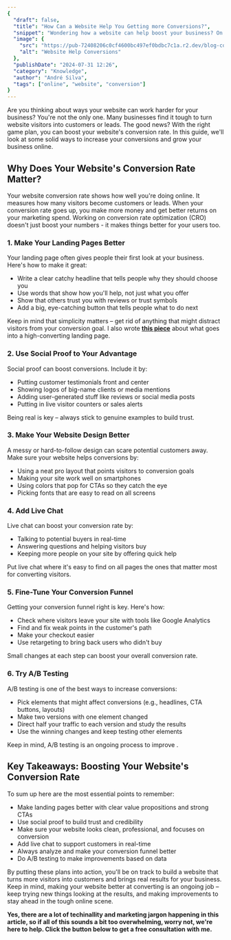 ```yaml
---
{
  "draft": false,
  "title": "How Can a Website Help You Getting more Conversions?",
  "snippet": "Wondering how a website can help boost your business? On this blog post I am sharing 6 effective strategies that are guaranteed to improve conversion. ",
  "image": {
    "src": "https://pub-72408206c0cf4600bc497ef0bdbc7c1a.r2.dev/blog-conversions.png",
    "alt": "Website Help Conversions"
  },
  "publishDate": "2024-07-31 12:26",
  "category": "Knowledge",
  "author": "André Silva",
  "tags": ["online", "website", "conversion"]
}
---
```


Are you thinking about ways your website can work harder for your business? You're not the only one. Many businesses find it tough to turn website visitors into customers or leads. The good news? With the right game plan, you can boost your website's conversion rate. In this guide, we'll look at some solid ways to increase your conversions and grow your business online.

## Why Does Your Website's Conversion Rate Matter?

Your website conversion rate shows how well you're doing online. It measures how many visitors become customers or leads. When your conversion rate goes up, you make more money and get better returns on your marketing spend. Working on conversion rate optimization (CRO) doesn't just boost your numbers - it makes things better for your users too.

### 1. Make Your Landing Pages Better

Your landing page often gives people their first look at your business. Here's how to make it great:

- Write a clear catchy headline that tells people why they should choose you
- Use words that show how you'll help, not just what you offer
- Show that others trust you with reviews or trust symbols
- Add a big, eye-catching button that tells people what to do next

Keep in mind that simplicity matters – get rid of anything that might distract visitors from your conversion goal. I also wrote [__this piece__](https://hinterlandweb.com/blog/what-makes-a-perfect-landing-page/) about what goes into a high-converting landing page.

### 2. Use Social Proof to Your Advantage

Social proof can boost conversions. Include it by:

- Putting customer testimonials front and center
- Showing logos of big-name clients or media mentions
- Adding user-generated stuff like reviews or social media posts
- Putting in live visitor counters or sales alerts

Being real is key – always stick to genuine examples to build trust.

### 3. Make Your Website Design Better

A messy or hard-to-follow design can scare potential customers away. Make sure your website helps conversions by:

- Using a neat pro layout that points visitors to conversion goals
- Making your site work well on smartphones
- Using colors that pop for CTAs so they catch the eye
- Picking fonts that are easy to read on all screens

### 4. Add Live Chat

Live chat can boost your conversion rate by:

- Talking to potential buyers in real-time
- Answering questions and helping visitors buy
- Keeping more people on your site by offering quick help

Put live chat where it's easy to find on all pages the ones that matter most for converting visitors.

### 5. Fine-Tune Your Conversion Funnel

Getting your conversion funnel right is key. Here's how:

- Check where visitors leave your site with tools like Google Analytics
- Find and fix weak points in the customer's path
- Make your checkout easier
- Use retargeting to bring back users who didn't buy

Small changes at each step can boost your overall conversion rate.

### 6. Try A/B Testing

A/B testing is one of the best ways to increase conversions:

- Pick elements that might affect conversions (e.g., headlines, CTA buttons, layouts)
- Make two versions with one element changed
- Direct half your traffic to each version and study the results
- Use the winning changes and keep testing other elements

Keep in mind, A/B testing is an ongoing process to improve .

## Key Takeaways: Boosting Your Website's Conversion Rate

To sum up here are the most essential points to remember:

- Make landing pages better with clear value propositions and strong CTAs
- Use social proof to build trust and credibility
- Make sure your website looks clean, professional, and focuses on conversion
- Add live chat to support customers in real-time
- Always analyze and make your conversion funnel better
- Do A/B testing to make improvements based on data

By putting these plans into action, you'll be on track to build a website that turns more visitors into customers and brings real results for your business. Keep in mind, making your website better at converting is an ongoing job – keep trying new things looking at the results, and making improvements to stay ahead in the tough online scene.

**Yes, there are a lot of techinallity and marketing jargon happening in this article, so if all of this sounds a bit too overwhelming, worry not, we're here to help. Click the button below to get a free consultation with me.**